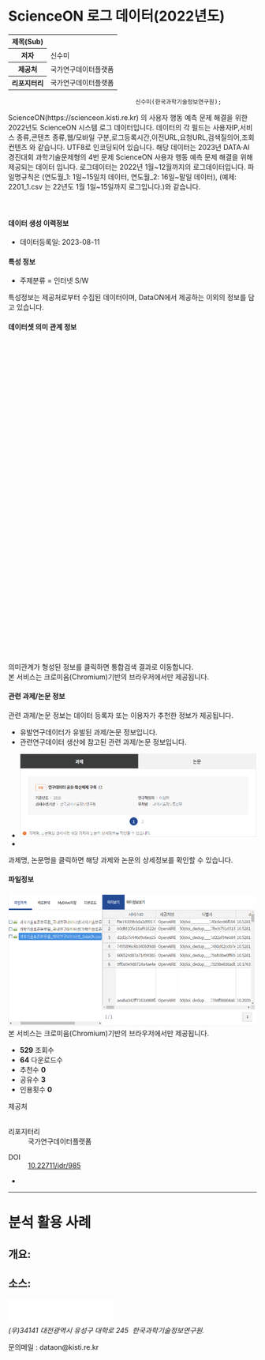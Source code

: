 <p><link href="/resources/neo4jd3/css/neo4jd3.min.css?v=0.0.1" rel="stylesheet"/></p>
<!DOCTYPE html>

ScienceON 로그 데이터(2022년도)
===

<table>
<tbody>
<tr>
</tr>
<tr>
<th scope="row">제목(Sub)</th>
<td class="text-left"></td>
</tr><tr>
<th scope="row">저자</th>
<td class="text-left">신수미</td>
</tr>
<tr>
<th scope="row">제공처</th>
<td class="text-left">국가연구데이터플랫폼</td>
</tr>
<tr>
<th scope="row">리포지터리</th>
<td class="text-left">국가연구데이터플랫폼</td>
</tr>
</tbody>
</table>
</dd>
</dl>

                                        신수미(한국과학기술정보연구원);

<!-- 03-1. 데이터셋 설명-주언어 해당 (주언어가 없는경우 부언어와 매칭하여 조회) -->
<div class="rstD_content">ScienceON(https://scienceon.kisti.re.kr) 의 사용자 행동 예측 문제 해결을 위한 2022년도 ScienceON 시스템 로그 데이터입니다. 데이터의 각 필드는 사용자IP,서비스 종류,콘텐츠 종류,웹/모바일 구분,로그등록시간,이전URL,요청URL,검색질의어,조회 컨텐츠 와 같습니다. UTF8로 인코딩되어 있습니다. 해당 데이터는 2023년 DATA‧AI 경진대회 과학기술문제형의 4번 문제 ScienceON 사용자 행동 예측 문제 해결을 위해 제공되는 데이터 입니다. 로그데이터는 2022년 1월~12월까지의 로그데이터입니다. 파일명규칙은 (연도월_1: 1일~15일치 데이터, 연도월_2: 16일~말일 데이터), (예제: 2201_1.csv 는 22년도 1월 1일~15일까지 로그입니다.)와 같습니다. 
<br/>
</br></br></div>
<div class="rstDetail_row">
<h4 class="rstD_title">데이터 생성 이력정보</h4>
<ul class="bul_list embargo_list">
<!-- 05-1. 데이터셋 생성일시 :: creat_dttm -->
<li>데이터등록일: 2023-08-11</li>
</ul>
</div>
<div class="rstDetail_row">
<h4 class="rstD_title">특성 정보</h4>
<ul class="bul_list" id="charInformation">
<li>주제분류 = 인터넷 S/W </li>

</ul>
<div class="infoAlign">
<div class="info_box type5 info_2line">
<i class="xi-error"></i>
<span>특성정보는 제공처로부터 수집된 데이터이며, DataON에서 제공하는 이외의 정보를 담고 있습니다.</span>
</div>
</div>
</div>
<!-- 데이터셋에 따른 생성자, 기여자, 과제, 논문과의 연관정보를 그래프로 나타냄 -->
<div class="rstDetail_row">
<h4 class="rstD_title">데이터셋 의미 관계 정보</h4>
<div class="data_area" style="height: 650px;">
<a class="btn_line gray reset_btn" href="javascript:void(0);" onclick="fn_dataSet();"><img alt="" onerror="this.src='/resources/images/rep_none.gif'" src="assets/graph.png"/></a>
<div class="data_neo" id="neo4jd3" style="width:100%;height:100%;">
</div>
</div>
<div class="infoAlign">
<div class="info_box type5 info_2line">
<i class="xi-error"></i>
<span>의미관계가 형성된 정보를 클릭하면 통합검색 결과로 이동합니다.</span>
</div>
<div class="info_box type5 info_2line">
<i class="xi-error"></i>
<span>본 서비스는 크로미움(Chromium)기반의 브라우저에서만 제공됩니다.</span>
</div>
</div>
</div>
<div class="rstDetail_row">
<h4 class="rstD_title">관련 과제/논문 정보</h4>
<div class="report_info">
<div class="top">
<div class="info_box type5">
<i class="xi-error"></i>
<span>관련 과제/논문 정보는 데이터 등록자 또는 이용자가 추천한 정보가 제공됩니다.</span>
</div>
</div>
<div class="bottom">
<ul>
<li><span class="stat type1">유발</span>연구데이터가 유발된 과제/논문 정보입니다.</li>
<li><span class="stat type2">관련</span>연구데이터 생산에 참고된 관련 과제/논문 정보입니다.</li>
</ul>
</div>
</div>
<div class="data_tab">
<ul class="data_tabMenu type2 clear tab_begin">
<!-- 09-1. 과제상세정보 호출 :: ps_service_pjt (ps_service_ctlg와 ctlg_sn매칭하여 과제상세정보 조회) -->
<li>
<a class="on" href="javascript:void(0);" title="활성 메뉴"><img alt="" src="assets/img1.png"/></a>
<div class="data_tabSub" id="pjt_view"></div>
</li>
<!-- 09-2. 논문상세정보 호출 :: ps_service_pblctns (ps_service_ctlg와 ctlg_sn매칭하여 과제상세정보 조회) -->
<li>
<a href="javascript:void(0);"><img alt="" onerror="this.src='/resources/images/rep_none.gif'" src="assets/img2.png"/></a>
<div class="data_tabSub" id="pblctns_view"></div>
</li>
</ul>
<div class="help_more">
<i class="xi-error"></i>
<span>과제명, 논문명을 클릭하면 해당 과제와 논문의 상세정보를 확인할 수 있습니다.</span>
</div>
</div>
</div>
<!-- 10-1. 파일형태가 'path(=다운로드형태)'인 경우  -->
<!-- CASE1. 파일접근유형이 엠바고(03)이면서 엠바고종료일시가 지나지 않은경우 -->
<!-- 문자열로 비교하는 경우 추후 변경되었을 때 오류가 날 수 있으므로 코드 값으로 구분할 수 있도록 수정 : 비네아 서민진 (22.02.09) -->
<!-- CASE2. 파일접근유형이 공개(01)인 경우 -->
<!-- 문자열로 비교하는 경우 추후 변경되었을 때 오류가 날 수 있으므로 코드 값으로 구분할 수 있도록 수정 : 비네아 서민진 (22.02.09) -->
<div class="rstDetail_row">
<h4 class="rstD_title">파일정보</h4>
<img alt="" src="assets/img3.png"/>
</div>
<div class="infoAlign">
<div class="info_box type5 info_2line">
<i class="xi-error"></i>
<span>본 서비스는 크로미움(Chromium)기반의 브라우저에서만 제공됩니다.</span>
</div>
</div>
</div>
<!-- 10-2. 파일형태가 'lndg(=상세보기형태)'인 경우  -->
<!-- } 데이터셋 상세정보 조회 종료 -->
</div>
<!-- Go to www.addthis.com/dashboard to customize your tools -->
<!-- <script type="text/javascript" src="//s7.addthis.com/js/300/addthis_widget.js#pubid=ra-5fa24345aa366f1a"></script> -->


<div class="rstDetail_right">
<ul class="rst_count">
<li>
<strong id="view_cnt">529</strong>
<i class="xi-eye"></i><span>조회수</span>
</li>
<li>
<strong id="download_cnt">64</strong>
<i class="xi-download"></i><span>다운로드수</span>
</li>
<li>
<span>추천수</span>
<strong id="good_cnt">0</strong>
</li>
<li>
<span>공유수</span>
<strong id="shares_cnt">3</strong>
</li>
<li>
<span>인용횟수</span>
<strong id="citation_cnt">0</strong>
</li>
</ul>
<dl class="rstD_info">
<dt>제공처</dt>
<dd>
<div class="repository_img">
<a href="javascript:void(0);">
<img alt="" onerror="this.src='/resources/images/rep_none.gif'" src="assets/imagePreview.do"/>
</a>
</div>
</dd>
</dl>
<dl class="rstD_info">
<dt>리포지터리</dt>
<dd>국가연구데이터플랫폼<br/>
</dd>
</dl>
<dl class="rstD_info rstD_info_url">
<dt>DOI<i class="xi-external-link"></i></dt>
<dd>
<a class="rstD_name" href=".1" target="blank"></a>
<a class="rstD_name" href="https://doi.org/10.22711/idr/985" target="blank">10.22711/idr/985</a>
</dd>
</dl>
</main> <!-- } 메인 종료 -->


-
-----


분석 활용 사례
======

개요: 
----


소스:
----





<img alt="데이터온" src="assets/footer_logo.png"/>
<address>(우)34141 대전광역시 유성구 대학로 245<span>  한국과학기술정보연구원.</span></address>
<p class="copyright">문의메일 : dataon@kisti.re.kr</p>
</body>
<p></html></p>